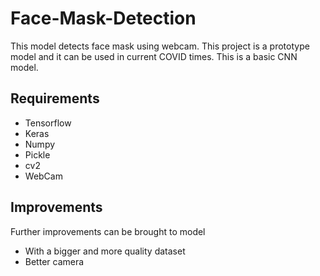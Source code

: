 # Face-Mask-Detection
This model detects face mask using webcam. This project is a prototype model and it can be used in current COVID times. This is a basic CNN model.

## Requirements

* Tensorflow
* Keras
* Numpy
* Pickle
* cv2
* WebCam
## Improvements
Further improvements can be brought to model

* With a bigger and more quality dataset
* Better camera
